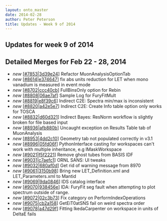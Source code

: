 ```yaml
---
layout: onto_master
date: 2014-02-28
author: Peter Peterson
title: Updates - Week 9 of 2014
---
```

Updates for week 9 of 2014
--------------------------

Detailed Merges for Feb 22 - 28, 2014
-------------------------------------
* *new* \[[#7853](http://trac.mantidproject.org/mantid/ticket/7853)|[3d39e24](https://github.com/mantidproject/mantid/commit/3d39e2498f4c657c59393d126d8df615ca193d09)\] Refactor MuonAnalysisOptionTab
* *new* \[[#8614](http://trac.mantidproject.org/mantid/ticket/8614)|[e374647](https://github.com/mantidproject/mantid/commit/e374647b3780a922cfba34fbf248b5ed5cae5497)\] fix abs units reduction for LET when mono vanadium is measured in event mode
* *new* \[[#8702](http://trac.mantidproject.org/mantid/ticket/8702)|[ccc40cb](https://github.com/mantidproject/mantid/commit/ccc40cb1fd8457a2e26bc6d4b4cf67e76370913f)\] FullBinsOnly option for Rebin
* *new* \[[#8808](http://trac.mantidproject.org/mantid/ticket/8808)|[06ae7af](https://github.com/mantidproject/mantid/commit/06ae7af5948fce5c112d3eb8c903e946b6cfa745)\] Sample Log for FuryFitMult
* *new* \[[#8819](http://trac.mantidproject.org/mantid/ticket/8819)|[e8f39c6](https://github.com/mantidproject/mantid/commit/e8f39c65c3b0af2f325a7f13ab36e575326e6b7c)\] Indirect C2E: Spectra min/max is inconsistent
* *new* \[[#8820](http://trac.mantidproject.org/mantid/ticket/8820)|[a42e5e7](https://github.com/mantidproject/mantid/commit/a42e5e763fefc9812354e7f528891d06d58a1af9)\] Indirect C2E: Create Info table option only works for TOSCA
* *new* \[[#8832](http://trac.mantidproject.org/mantid/ticket/8832)|[d60d321](https://github.com/mantidproject/mantid/commit/d60d321a93a1a49112fb9039c871799cf5eeac37)\] Indirect Bayes: ResNorm workflow is slightly broken for file based input
* *new* \[[#8936](http://trac.mantidproject.org/mantid/ticket/8936)|[afb880b](https://github.com/mantidproject/mantid/commit/afb880b5de30cd786842158ff915c95f836e37cd)\] Uncaught exception on Results Table tab of MuonAnalysis
* *new* \[[#8953](http://trac.mantidproject.org/mantid/ticket/8953)|[4dd2c10](https://github.com/mantidproject/mantid/commit/4dd2c10a82c0116ad276efc0b5871660f361622e)\] Geometry tab not populated correctly in v3.1
* *new* \[[#8996](http://trac.mantidproject.org/mantid/ticket/8996)|[05fd06f](https://github.com/mantidproject/mantid/commit/05fd06fca4923e9aca9d68fefb91bab29948bd32)\] PythonInterface casting for workspaces can't work with multiple inheritance, e.g IMaskWorkspace
* *new* \[[#9021](http://trac.mantidproject.org/mantid/ticket/9021)|[f5f2221](https://github.com/mantidproject/mantid/commit/f5f22215fa743ed347e162e227a1b419939993f8)\] Remove ghost tubes from BASIS IDF
* *new* \[[#9031](http://trac.mantidproject.org/mantid/ticket/9031)|[c7aefc1](https://github.com/mantidproject/mantid/commit/c7aefc16ca4b1a5b6159f5f1dead3389e2f5ea78)\] ORNL SANS: UI tweaks
* *new* \[[#9032](http://trac.mantidproject.org/mantid/ticket/9032)|[680af0d](https://github.com/mantidproject/mantid/commit/680af0df21b18b52038f40b6a9b2f4ee936c7059)\] Get rid of warning message from 8970
* *new* \[[#9061](http://trac.mantidproject.org/mantid/ticket/9061)|[3150b98](https://github.com/mantidproject/mantid/commit/3150b9895486da7fc6c054f373cc45fe42969841)\] Bring new LET_Definition.xml and LET_Parameters.xml to Mantid
* *new* \[[#9069](http://trac.mantidproject.org/mantid/ticket/9069)|[9da0846](https://github.com/mantidproject/mantid/commit/9da084670a7b56b44f252ddd857f8f848566cc57)\] IDS catalog interface
* *new* \[[#9070](http://trac.mantidproject.org/mantid/ticket/9070)|[938456e](https://github.com/mantidproject/mantid/commit/938456e705f7d900ab951d343b810afcec0701db)\] IDA: FuryFit seg fault when attempting to plot spectrum outside of range.
* *new* \[[#9072](http://trac.mantidproject.org/mantid/ticket/9072)|[02c3b73](https://github.com/mantidproject/mantid/commit/02c3b736ee836df23be58a151df58fb17d538c63)\] Fix category on PerformIndexOperations
* *new* \[[#9075](http://trac.mantidproject.org/mantid/ticket/9075)|[cb2a158](https://github.com/mantidproject/mantid/commit/cb2a158fd7d69f939a481c31e802d5e18121fce4)\] GetEiT0atSNS fail on weird spectra order
* *new* \[[#9078](http://trac.mantidproject.org/mantid/ticket/9078)|[a47d29f](https://github.com/mantidproject/mantid/commit/a47d29f0b83050e1e5992d82176a9650af1f5d5f)\] Fitting IkedaCarpenter on workspace in units of DeltaE fails

